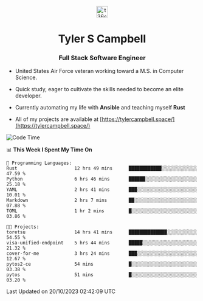 <p align="center">
<a href="https://www.linkedin.com/in/t36campbell" target="blank"><img align="center" src="https://ik.imagekit.io/t36campbell/Portfolio/linkedin.png.original_m8bbGgPh6.png" alt="t36campbell" height="30" width="30" /></a>
</p>
<h1 align="center">Tyler S Campbell</h1>
<h3 align="center">Full Stack Software Engineer</h3>

* United States Air Force veteran working toward a M.S. in Computer Science.

* Quick study, eager to cultivate the skills needed to become an elite developer.

* Currently automating my life with **Ansible** and teaching myself **Rust**

* All of my projects are available at [https://tylercampbell.space/](https://tylercampbell.space/)

<!--START_SECTION:waka-->
![Code Time](http://img.shields.io/badge/Code%20Time-2%2C905%20hrs%2032%20mins-blue)

📊 **This Week I Spent My Time On** 

```text
💬 Programming Languages: 
Rust                     12 hrs 49 mins      ████████████░░░░░░░░░░░░░   47.59 % 
Python                   6 hrs 46 mins       ██████░░░░░░░░░░░░░░░░░░░   25.18 % 
YAML                     2 hrs 41 mins       ███░░░░░░░░░░░░░░░░░░░░░░   10.01 % 
Markdown                 2 hrs 7 mins        ██░░░░░░░░░░░░░░░░░░░░░░░   07.88 % 
TOML                     1 hr 2 mins         █░░░░░░░░░░░░░░░░░░░░░░░░   03.86 % 

🐱‍💻 Projects: 
toretsu                  14 hrs 41 mins      ██████████████░░░░░░░░░░░   54.55 % 
visa-unified-endpoint    5 hrs 44 mins       █████░░░░░░░░░░░░░░░░░░░░   21.32 % 
cover-for-me             3 hrs 24 mins       ███░░░░░░░░░░░░░░░░░░░░░░   12.67 % 
pytos2-ce                54 mins             █░░░░░░░░░░░░░░░░░░░░░░░░   03.38 % 
pytos                    51 mins             █░░░░░░░░░░░░░░░░░░░░░░░░   03.20 % 
```


 Last Updated on 20/10/2023 02:42:09 UTC
<!--END_SECTION:waka-->
